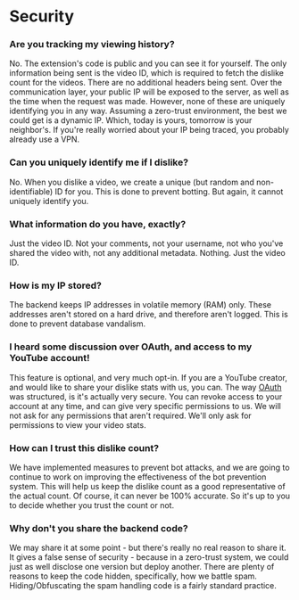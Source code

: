 # Security

### Are you tracking my viewing history?

No. The extension's code is public and you can see it for yourself. The only information being sent is the video ID, which is required to fetch the dislike count for the videos. There are no additional headers being sent. Over the communication layer, your public IP will be exposed to the server, as well as the time when the request was made. However, none of these are uniquely identifying you in any way. Assuming a zero-trust environment, the best we could get is a dynamic IP. Which, today is yours, tomorrow is your neighbor's. If you're really worried about your IP being traced, you probably already use a VPN.

### Can you uniquely identify me if I dislike?

No. When you dislike a video, we create a unique (but random and non-identifiable) ID for you. This is done to prevent botting. But again, it cannot uniquely identify you.

### What information do you have, exactly?

Just the video ID. Not your comments, not your username, not who you've shared the video with, not any additional metadata. Nothing. Just the video ID. 

### How is my IP stored?

The backend keeps IP addresses in volatile memory (RAM) only. These addresses aren't stored on a hard drive, and therefore aren't logged. This is done to prevent database vandalism. 

### I heard some discussion over OAuth, and access to my YouTube account!

This feature is optional, and very much opt-in. If you are a YouTube creator, and would like to share your dislike stats with us, you can. The way [OAuth](https://en.wikipedia.org/wiki/OAuth#:~:text=but%20without%20giving%20them%20the%20passwords.) was structured, is it's actually very secure. You can revoke access to your account at any time, and can give very specific permissions to us. We will not ask for any permissions that aren't required. We'll only ask for permissions to view your video stats. 

### How can I trust this dislike count?

We have implemented measures to prevent bot attacks, and we are going to continue to work on improving the effectiveness of the bot prevention system. This will help us keep the dislike count as a good representative of the actual count. Of course, it can never be 100% accurate. So it's up to you to decide whether you trust the count or not.

### Why don't you share the backend code? 

We may share it at some point - but there's really no real reason to share it. It gives a false sense of security - because in a zero-trust system, we could just as well disclose one version but deploy another. There are plenty of reasons to keep the code hidden, specifically, how we battle spam. Hiding/Obfuscating the spam handling code is a fairly standard practice.

